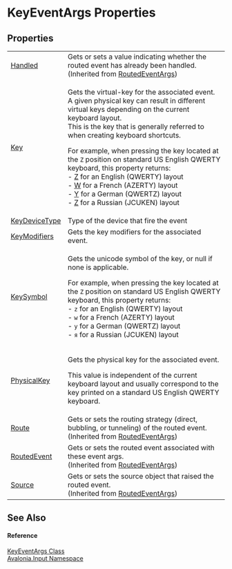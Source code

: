# KeyEventArgs Properties




## Properties
<table>
<tr>
<td><a href="P_Avalonia_Interactivity_RoutedEventArgs_Handled">Handled</a></td>
<td>Gets or sets a value indicating whether the routed event has already been handled.<br />(Inherited from <a href="T_Avalonia_Interactivity_RoutedEventArgs">RoutedEventArgs</a>)</td>
</tr>
<tr>
<td><a href="P_Avalonia_Input_KeyEventArgs_Key">Key</a></td>
<td><p>Gets the virtual-key for the associated event.<br /> A given physical key can result in different virtual keys depending on the current keyboard layout.<br /> This is the key that is generally referred to when creating keyboard shortcuts.</p><p>For example, when pressing the key located at the <code>Z</code> position on standard US English QWERTY keyboard, this property returns:<br /> - <a href="T_Avalonia_Input_Key">Z</a> for an English (QWERTY) layout<br /> - <a href="T_Avalonia_Input_Key">W</a> for a French (AZERTY) layout<br /> - <a href="T_Avalonia_Input_Key">Y</a> for a German (QWERTZ) layout<br /> - <a href="T_Avalonia_Input_Key">Z</a> for a Russian (JCUKEN) layout</p></td>
</tr>
<tr>
<td><a href="P_Avalonia_Input_KeyEventArgs_KeyDeviceType">KeyDeviceType</a></td>
<td>Type of the device that fire the event</td>
</tr>
<tr>
<td><a href="P_Avalonia_Input_KeyEventArgs_KeyModifiers">KeyModifiers</a></td>
<td>Gets the key modifiers for the associated event.</td>
</tr>
<tr>
<td><a href="P_Avalonia_Input_KeyEventArgs_KeySymbol">KeySymbol</a></td>
<td><p>Gets the unicode symbol of the key, or null if none is applicable.</p><p>For example, when pressing the key located at the <code>Z</code> position on standard US English QWERTY keyboard, this property returns:<br /> - <code>z</code> for an English (QWERTY) layout<br /> - <code>w</code> for a French (AZERTY) layout<br /> - <code>y</code> for a German (QWERTZ) layout<br /> - <code>я</code> for a Russian (JCUKEN) layout</p></td>
</tr>
<tr>
<td><a href="P_Avalonia_Input_KeyEventArgs_PhysicalKey">PhysicalKey</a></td>
<td><p>Gets the physical key for the associated event.</p><p>This value is independent of the current keyboard layout and usually correspond to the key printed on a standard US English QWERTY keyboard.</p></td>
</tr>
<tr>
<td><a href="P_Avalonia_Interactivity_RoutedEventArgs_Route">Route</a></td>
<td>Gets or sets the routing strategy (direct, bubbling, or tunneling) of the routed event.<br />(Inherited from <a href="T_Avalonia_Interactivity_RoutedEventArgs">RoutedEventArgs</a>)</td>
</tr>
<tr>
<td><a href="P_Avalonia_Interactivity_RoutedEventArgs_RoutedEvent">RoutedEvent</a></td>
<td>Gets or sets the routed event associated with these event args.<br />(Inherited from <a href="T_Avalonia_Interactivity_RoutedEventArgs">RoutedEventArgs</a>)</td>
</tr>
<tr>
<td><a href="P_Avalonia_Interactivity_RoutedEventArgs_Source">Source</a></td>
<td>Gets or sets the source object that raised the routed event.<br />(Inherited from <a href="T_Avalonia_Interactivity_RoutedEventArgs">RoutedEventArgs</a>)</td>
</tr>
</table>

## See Also


#### Reference
<a href="T_Avalonia_Input_KeyEventArgs">KeyEventArgs Class</a>  
<a href="N_Avalonia_Input">Avalonia.Input Namespace</a>  

